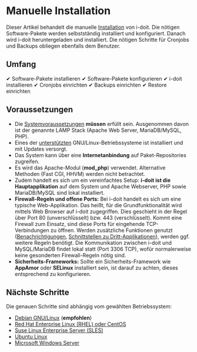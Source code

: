 # Manuelle Installation
Dieser Artikel behandelt die manuelle [Installation](../index.md) von i-doit. Die nötigen Software-Pakete werden selbstständig installiert und konfiguriert. Danach wird i-doit heruntergeladen und installiert. Die nötigen Schritte für Cronjobs und Backups obliegen ebenfalls dem Benutzer.

Umfang
------

✔ Software-Pakete installieren
✔ Software-Pakete konfigurieren
✔ i-doit installieren
✔ Cronjobs einrichten
✔ Backups einrichten
✔ Restore einrichten

Voraussetzungen
---------------

*   Die [Systemvoraussetzungen](../systemvoraussetzungen.md) **müssen** erfüllt sein. Ausgenommen davon ist der genannte LAMP Stack (Apache Web Server, MariaDB/MySQL, PHP).
*   Eines der [unterstützten](../systemvoraussetzungen.md) GNU/Linux-Betriebssysteme ist installiert und mit Updates versorgt.
*   Das System kann über eine **Internetanbindung** auf Paket-Repositories zugreifen.
*   Es wird das Apache-Modul (**mod_php**) verwendet. Alternative Methoden (Fast CGI, HHVM) werden nicht betrachtet.
*   Zudem handelt es sich um ein vereinfachtes Setup: **i-doit ist die Hauptapplikation** auf dem System und Apache Webserver, PHP sowie MariaDB/MySQL sind lokal installiert.
*   **Firewall-Regeln und offene Ports:** Bei i-doit handelt es sich um eine typische Web-Applikation. Das heißt, für die Grundfunktionalität wird mittels Web Browser auf i-doit zugegriffen. Dies geschieht in der Regel über Port 80 (unverschlüsselt) bzw. 443 (verschlüsselt). Kommt eine Firewall zum Einsatz, sind diese Ports für eingehende TCP-Verbindungen zu öffnen. Werden zusätzliche Funktionen genutzt ([Benachrichtigungen](../../auswertungen/benachrichtigungen.md), [Schnittstellen zu Dritt-Applikationen](../../automatisierung-und-integration/index.md)), werden ggf. weitere Regeln benötigt. Die Kommunikation zwischen i-doit und MySQL/MariaDB findet lokal statt (Port 3306 TCP), wofür normalerweise keine gesonderten Firewall-Regeln nötig sind.
*   **Sicherheits-Frameworks:** Sollte ein Sicherheits-Framework wie **AppAmor** oder **SELinux** installiert sein, ist darauf zu achten, dieses entsprechend zu konfigurieren.

Nächste Schritte
----------------

Die genauen Schritte sind abhängig vom gewählten Betriebssystem:

*   [Debian GNU/Linux](../manuelle-installation/debian.md) (**empfohlen**)
*   [Red Hat Enterprise Linux (RHEL) oder CentOS](../manuelle-installation/red-hat-enterprise-linux/index.md)
*   [Suse Linux Enterprise Server (SLES)](../manuelle-installation/suse-linux-enterprise-server.md)
*   [Ubuntu Linux](../manuelle-installation/ubuntu-linux/index.md)
*   [Microsoft Windows Server](../manuelle-installation/microsoft-windows-server/index.md)